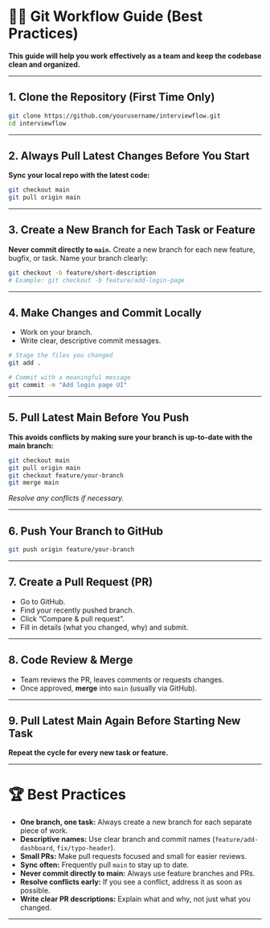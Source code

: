# 👩‍💻 Git Workflow Guide (Best Practices)

**This guide will help you work effectively as a team and keep the codebase clean and organized.**

---

## 1. Clone the Repository (First Time Only)

```bash
git clone https://github.com/yourusername/interviewflow.git
cd interviewflow
```

---

## 2. Always Pull Latest Changes Before You Start

**Sync your local repo with the latest code:**

```bash
git checkout main
git pull origin main
```

---

## 3. Create a New Branch for Each Task or Feature

**Never commit directly to `main`.**
Create a new branch for each new feature, bugfix, or task. Name your branch clearly:

```bash
git checkout -b feature/short-description
# Example: git checkout -b feature/add-login-page
```

---

## 4. Make Changes and Commit Locally

* Work on your branch.
* Write clear, descriptive commit messages.

```bash
# Stage the files you changed
git add .

# Commit with a meaningful message
git commit -m "Add login page UI"
```

---

## 5. Pull Latest Main Before You Push

**This avoids conflicts by making sure your branch is up-to-date with the main branch:**

```bash
git checkout main
git pull origin main
git checkout feature/your-branch
git merge main
```

*Resolve any conflicts if necessary.*

---

## 6. Push Your Branch to GitHub

```bash
git push origin feature/your-branch
```

---

## 7. Create a Pull Request (PR)

* Go to GitHub.
* Find your recently pushed branch.
* Click “Compare & pull request”.
* Fill in details (what you changed, why) and submit.

---

## 8. Code Review & Merge

* Team reviews the PR, leaves comments or requests changes.
* Once approved, **merge** into `main` (usually via GitHub).

---

## 9. Pull Latest Main Again Before Starting New Task

**Repeat the cycle for every new task or feature.**

---

# 🏆 Best Practices

* **One branch, one task:** Always create a new branch for each separate piece of work.
* **Descriptive names:** Use clear branch and commit names (`feature/add-dashboard`, `fix/typo-header`).
* **Small PRs:** Make pull requests focused and small for easier reviews.
* **Sync often:** Frequently pull `main` to stay up to date.
* **Never commit directly to main:** Always use feature branches and PRs.
* **Resolve conflicts early:** If you see a conflict, address it as soon as possible.
* **Write clear PR descriptions:** Explain what and why, not just what you changed.

---
